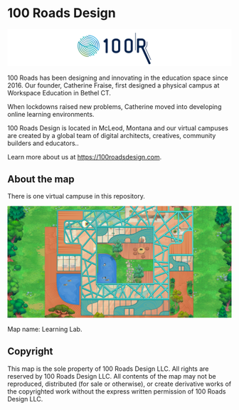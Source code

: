# 100 Roads Design

![100 Roads Design logo](readme/100roadsdesign-logo.svg)

100 Roads has been designing and innovating in the education space since 2016. Our founder, Catherine Fraise, first designed a physical campus at Workspace Education in Bethel CT.

When lockdowns raised new problems, Catherine moved into developing online learning environments.

100 Roads Design is located in McLeod, Montana and our virtual campuses are created by a global team of digital architects, creatives, community builders and educators..

Learn more about us at https://100roadsdesign.com. 

## About the map

There is one virtual campuse in this repository.

![map](readme/learning-lab-readme.png)

Map name: Learning Lab.

## Copyright

This map is the sole property of 100 Roads Design LLC. All rights are reserved by 100 Roads Design LLC. All contents of the map may not be reproduced, distributed (for sale or otherwise), or create derivative works of the copyrighted work without the express written permission of 100 Roads Design LLC.